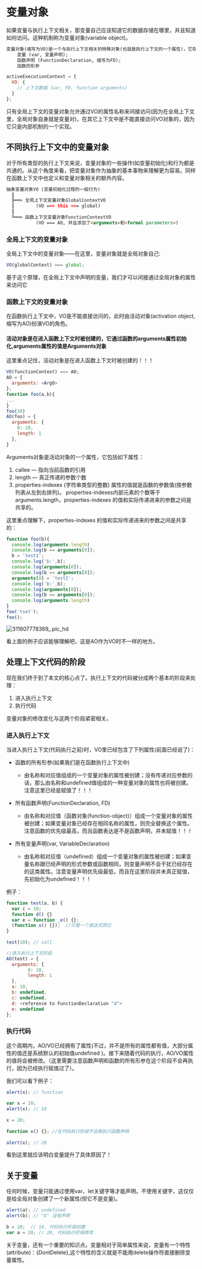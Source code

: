# 变量对象

如果变量与执行上下文相关，那变量自己应该知道它的数据存储在哪里，并且知道如何访问。这种机制称为变量对象(variable object)。

```markdown
变量对象(缩写为VO)是一个与执行上下文相关的特殊对象(也就是执行上下文的一个属性)，它存储着在上下文中声明的以下内容：
    变量 (var, 变量声明);
    函数声明 (FunctionDeclaration, 缩写为FD);
    函数的形参
```

```js
activeExecutionContext = {
  VO: {
    // 上下文数据（var, FD, function arguments)
  }
};
```

只有全局上下文的变量对象允许通过VO的属性名称来间接访问(因为在全局上下文里，全局对象自身就是变量对)，在其它上下文中是不能直接访问VO对象的，因为它只是内部机制的一个实现。

## 不同执行上下文中的变量对象

对于所有类型的执行上下文来说，变量对象的一些操作(如变量初始化)和行为都是共通的。从这个角度来看，把变量对象作为抽象的基本事物来理解更为容易。同样在函数上下文中也定义和变量对象相关的额外内容。

```markdown
抽象变量对象VO (变量初始化过程的一般行为)
  ║
  ╠══> 全局上下文变量对象GlobalContextVO
  ║        (VO === this === global)
  ║
  ╚══> 函数上下文变量对象FunctionContextVO
           (VO === AO, 并且添加了<arguments>和<formal parameters>)
```

### 全局上下文的变量对象

全局上下文中的变量对象——在这里，变量对象就是全局对象自己:

```js
VO(globalContext) === global;
```

基于这个原理，在全局上下文中声明的变量，我们才可以间接通过全局对象的属性来访问它

### 函数上下文的变量对象

在函数执行上下文中，VO是不能直接访问的，此时由活动对象(activation object,缩写为AO)扮演VO的角色。

#### 活动对象是在进入函数上下文时被创建的，它通过函数的arguments属性初始化,arguments属性的值是Arguments对象

这里重点记住，活动对象是在进入函数上下文时被创建的！！！

```js
VO(functionContext) === AO;
AO = {
  arguments: <ArgO>
};
function foo(a,b){
...
}
foo(10)
AO(foo) = {
  arguments: {
    0: 10,
    length: 1
  },
}
```

Arguments对象是活动对象的一个属性，它包括如下属性：

1. callee — 指向当前函数的引用
2. length — 真正传递的参数个数
3. properties-indexes (字符串类型的整数) 属性的值就是函数的参数值(按参数列表从左到右排列)。 properties-indexes内部元素的个数等于arguments.length，properties-indexes 的值和实际传递进来的参数之间是共享的。

这里重点理解下，properties-indexes 的值和实际传递进来的参数之间是共享的：

```js
function foo(b){
  console.log(arguments.length)
  console.log(b == arguments[0]);
  b = 'test1';
  console.log('b:',b);
  console.log(arguments[0]);
  console.log(b == arguments[0]);
  arguments[0] = 'test2';
  console.log('b:',b);
  console.log(arguments[0]);
  console.log(b == arguments[0]);
  console.log(arguments.length)
}
foo('tset');
foo();
```

![311607778369_.pic_hd](https://zhuduanlei-1256381138.cos.ap-guangzhou.myqcloud.com/uPic/311607778369_.pic_hd.jpg)

看上面的例子应该能够理解吧，这是AO作为VO时不一样的地方。

## 处理上下文代码的阶段

现在我们终于到了本文的核心点了。执行上下文的代码被分成两个基本的阶段来处理：

1. 进入执行上下文
2. 执行代码

变量对象的修改变化与这两个阶段紧密相关。

### 进入执行上下文

当进入执行上下文(代码执行之前)时，VO里已经包含了下列属性(前面已经说了)：

- 函数的所有形参(如果我们是在函数执行上下文中)
  - 由名称和对应值组成的一个变量对象的属性被创建；没有传递对应参数的话，那么由名称和undefined值组成的一种变量对象的属性也将被创建。注意这里已经是赋值了！！！

- 所有函数声明(FunctionDeclaration, FD)
  - 由名称和对应值（函数对象(function-object)）组成一个变量对象的属性被创建；如果变量对象已经存在相同名称的属性，则完全替换这个属性。注意函数的优先级最高，而且函数表达是不是函数声明，并未赋值！！！

- 所有变量声明(var, VariableDeclaration)
  - 由名称和对应值（undefined）组成一个变量对象的属性被创建；如果变量名称跟已经声明的形式参数或函数相同，则变量声明不会干扰已经存在的这类属性。注意变量声明优先级最低，而且在这里阶段并未真正赋值，先初始化为undefined！！！

例子：

```js
function test(a, b) {
  var c = 10;
  function d() {}
  var e = function _e() {};
  (function x() {});  //只是一个表达式而已
}
 
test(10); // call

//进入执行上下文阶段
AO(test) = {
  arguments: {
        0: 10,
        length: 1
  },
  a: 10,
  b: undefined,
  c: undefined,
  d: <reference to FunctionDeclaration "d">
  e: undefined
};
```

### 执行代码

这个周期内，AO/VO已经拥有了属性(不过，并不是所有的属性都有值，大部分属性的值还是系统默认的初始值undefined )。接下来随着代码的执行，AO/VO属性的值将会被修改。（这里需要注意函数声明和函数的所有形参在这个阶段不会再执行，因为已经执行赋值过了）。

我们可以看下例子：

```js
alert(x); // function
 
var x = 10;
alert(x); // 10
 
x = 20;
 
function x() {}; //在代码执行阶段不会再执行函数声明
 
alert(x); // 20
```

看到这里就应该明白变量提升了具体原因了！

## 关于变量

任何时候，变量只能通过使用var、let关键字等才能声明。不使用关键字，这仅仅是给全局对象创建了一个新属性(但它不是变量)。

```js
alert(a); // undefined
alert(b); // "b" 没有声明
 
b = 10;  // 10, 代码执行阶段创建
var a = 20; // 20, 代码执行阶段修改
```

关于变量，还有一个重要的知识点。变量相对于简单属性来说，变量有一个特性(attribute)：{DontDelete},这个特性的含义就是不能用delete操作符直接删除变量属性。

